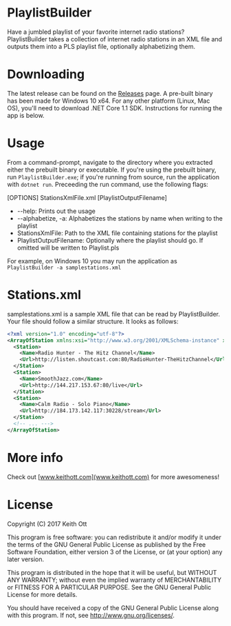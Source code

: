 # PlaylistBuilder
Have a jumbled playlist of your favorite internet radio stations? PlaylistBuilder takes a collection of internet radio stations in an XML file and outputs them into a PLS playlist file, optionally alphabetizing them.

# Downloading
The latest release can be found on the [Releases](https://github.com/ducttape12/PlaylistBuilder/releases) page.  A pre-built binary has been made for Windows 10 x64.  For any other platform (Linux, Mac OS), you'll need to download .NET Core 1.1 SDK.  Instructions for running the app is below.

# Usage
From a command-prompt, navigate to the directory where you extracted either the prebuilt binary or executable.  If you're using the prebuilt binary, run `PlaylistBuilder.exe`; if you're running from source, run the application with `dotnet run`.  Preceeding the run command, use the following flags:

[OPTIONS] StationsXmlFile.xml [PlaylistOutputFilename]

* --help: Prints out the usage
* --alphabetize, -a: Alphabetizes the stations by name when writing to the playlist
* StationsXmlFile: Path to the XML file containing stations for the playlist
* PlaylistOutputFilename: Optionally where the playlist should go. If omitted will be written to Playlist.pls

For example, on Windows 10 you may run the application as `PlaylistBuilder -a samplestations.xml`

# Stations.xml
samplestations.xml is a sample XML file that can be read by PlaylistBuilder.  Your file should follow a similar structure.  It looks as follows:

```xml
<?xml version="1.0" encoding="utf-8"?>
<ArrayOfStation xmlns:xsi="http://www.w3.org/2001/XMLSchema-instance" xmlns:xsd="http://www.w3.org/2001/XMLSchema">
  <Station>
    <Name>Radio Hunter - The Hitz Channel</Name>
    <Url>http://listen.shoutcast.com:80/RadioHunter-TheHitzChannel</Url>
  </Station>
  <Station>
    <Name>SmoothJazz.com</Name>
    <Url>http://144.217.153.67:80/live</Url>
  </Station>
  <Station>
    <Name>Calm Radio - Solo Piano</Name>
    <Url>http://184.173.142.117:30228/stream</Url>
  </Station>
  <!-- ... --->
</ArrayOfStation>
```

# More info
Check out [www.keithott.com](www.keithott.com) for more awesomeness!

# License

Copyright (C) 2017 Keith Ott

This program is free software: you can redistribute it and/or modify
it under the terms of the GNU General Public License as published by
the Free Software Foundation, either version 3 of the License, or
(at your option) any later version.

This program is distributed in the hope that it will be useful,
but WITHOUT ANY WARRANTY; without even the implied warranty of
MERCHANTABILITY or FITNESS FOR A PARTICULAR PURPOSE.  See the
GNU General Public License for more details.

You should have received a copy of the GNU General Public License
along with this program. If not, see <http://www.gnu.org/licenses/>.
